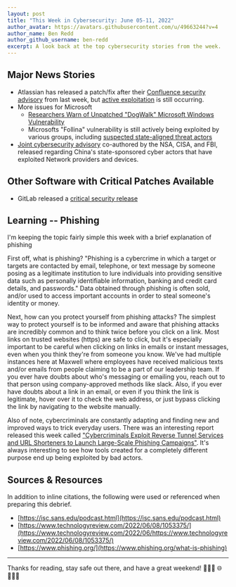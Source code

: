 ```yaml
---
layout: post
title: "This Week in Cybersecurity: June 05-11, 2022"
author_avatar: https://avatars.githubusercontent.com/u/49663244?v=4
author_name: Ben Redd
author_github_username: ben-redd
excerpt: A look back at the top cybersecurity stories from the week.
---
```


## Major News Stories

- Atlassian has released a patch/fix after their [Confluence security advisory](https://confluence.atlassian.com/doc/confluence-security-advisory-2022-06-02-1130377146.html) from last week, but [active exploitation](https://www.rapid7.com/blog/post/2022/06/02/active-exploitation-of-confluence-cve-2022-26134/) is still occurring.
- More issues for Microsoft
  - [Researchers Warn of Unpatched "DogWalk" Microsoft Windows Vulnerability](https://thehackernews.com/2022/06/researchers-warn-of-unpatched-dogwalk.html)
  - Microsofts "Follina" vulnerability is still actively being exploited by various groups, including [suspected state-aligned threat actors](https://thehackernews.com/2022/06/state-backed-hackers-exploit-microsoft.html)
- [Joint cybersecurity advisory](https://media.defense.gov/2022/Jun/07/2003013376/-1/-1/0/CSA_PRC_SPONSORED_CYBER_ACTORS_EXPLOIT_NETWORK_PROVIDERS_DEVICES_TLPWHITE.PDF) co-authored by the NSA, CISA, and FBI, released regarding China's state-sponsored cyber actors that have exploited Network providers and devices.

## Other Software with Critical Patches Available

- GitLab released a [critical security release](https://about.gitlab.com/releases/2022/06/01/critical-security-release-gitlab-15-0-1-released/)

## Learning -- Phishing

I'm keeping the topic fairly simple this week with a brief explanation of phishing

First off, what is phishing? "Phishing is a cybercrime in which a target or targets are contacted by email, telephone, or text message by someone posing as a legitimate institution to lure individuals into providing sensitive data such as personally identifiable information, banking and credit card details, and passwords." Data obtained through phishing is often sold, and/or used to access important accounts in order to steal someone's identity or money.

Next, how can you protect yourself from phishing attacks? The simplest way to protect yourself is to be informed and aware that phishing attacks are incredibly common and to think twice before you click on a link. Most links on trusted websites (https) are safe to click, but it's especially important to be careful when clicking on links in emails or instant messages, even when you think they're from someone you know. We've had multiple instances here at Maxwell where employees have received malicious texts and/or emails from people claiming to be a part of our leadership team. If you ever have doubts about who's messaging or emailing you, reach out to that person using company-approved methods like slack. Also, if you ever have doubts about a link in an email, or even if you think the link is legitimate, hover over it to check the web address, or just bypass clicking the link by navigating to the website manually.

Also of note, cybercriminals are constantly adapting and finding new and improved ways to trick everyday users. There was an interesting report released this week called ["Cybercriminals Exploit Reverse Tunnel Services and URL Shorteners to Launch Large-Scale Phishing Campaigns"](https://cloudsek.com/whitepapers_reports/cybercriminals-exploit-reverse-tunnel-services-and-url-shorteners-to-launch-large-scale-phishing-campaigns/). It's always interesting to see how tools created for a completely different purpose end up being exploited by bad actors.

## Sources & Resources

In addition to inline citations, the following were used or referenced when preparing this debrief.

- [https://isc.sans.edu/podcast.html](https://isc.sans.edu/podcast.html)
- [https://www.technologyreview.com/2022/06/08/1053375/](https://www.technologyreview.com/2022/06/https://www.technologyreview.com/2022/06/08/1053375/)
- [https://www.phishing.org/](https://www.phishing.org/what-is-phishing)

---

Thanks for reading, stay safe out there, and have a great weekend! 👩🏼‍💻 🌐 👨🏾‍💻

